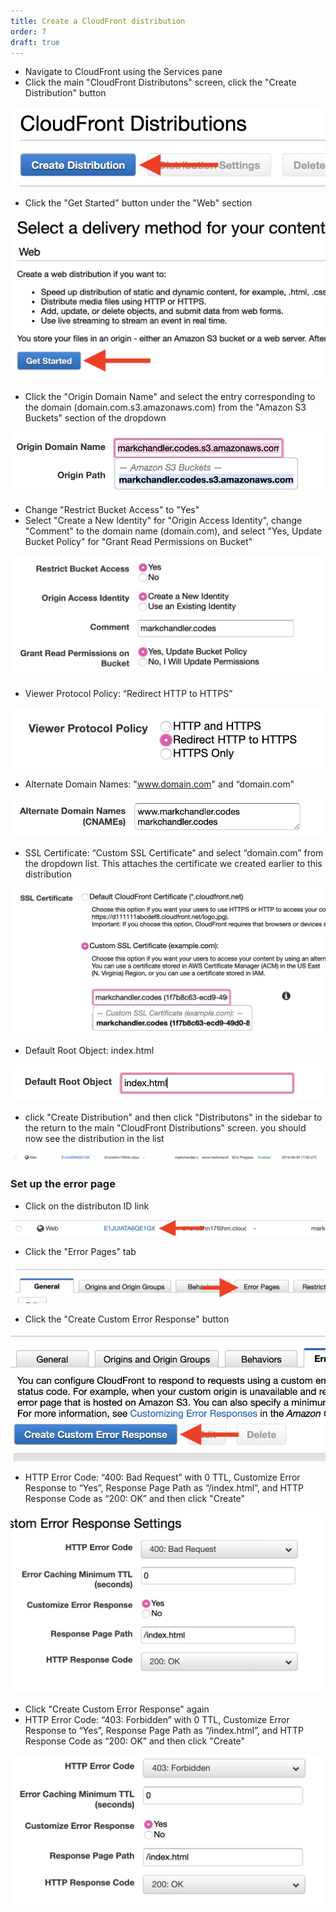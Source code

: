 ```yaml
---
title: Create a CloudFront distribution
order: 7
draft: true
---
```


- Navigate to CloudFront using the Services pane
- Click the main "CloudFront Distributons" screen, click the "Create Distribution" button

![Arrow pointing to "Create Distribution" button](./create-distribution.png)

- Click the "Get Started" button under the "Web" section

![Arrow pointing to "Get Started" button](./get-started.png)

- Click the "Origin Domain Name" and select the entry corresponding to the domain (domain.com.s3.amazonaws.com) from the "Amazon S3 Buckets" section of the dropdown

![Screenshot of "Origin Domain Name" dropdown](./origin-domain-name.png)

- Change "Restrict Bucket Access" to "Yes"
- Select "Create a New Identity" for "Origin Access Identity", change "Comment" to the domain name (domain.com), and select "Yes, Update Bucket Policy" for "Grant Read Permissions on Bucket"

![Screenshot of "Origin Access Identity" settings](./origin-access-identity.png)

- Viewer Protocol Policy: “Redirect HTTP to HTTPS”

![Screenshot of "Viewer Protocol Policy" settings](./redirect.png)

- Alternate Domain Names: "www.domain.com" and “domain.com”

![Screenshot of "Alternate Domain Names" settings](./alternate-domain-names.png)

- SSL Certificate: “Custom SSL Certificate” and select “domain.com” from the dropdown list. This attaches the certificate we created earlier to this distribution

![Screenshot of "Custom SSL Certificate" settings](./custom-ssl-certificate.png)

- Default Root Object: index.html

![Screenshot of "Default Root Object" settings](./root-object.png)

- click "Create Distribution" and then click "Distributons" in the sidebar to the return to the main "CloudFront Distributions" screen. you should now see the distribution in the list

![Arrow pointing to the created distribution](./enabled-distribution-listing.png)

### Set up the error page

- Click on the distributon ID link

![Arrow pointing to the distribution ID link](./distribution-listing.png)

- Click the "Error Pages" tab

![Arrow pointing to the "Error Pages" tab](./error-pages.png)

- Click the "Create Custom Error Response" button

![Arrow pointing to the "Create Custom Error Response" button](./create-custom-error-response.png)

- HTTP Error Code: “400: Bad Request” with 0 TTL, Customize Error Response to “Yes”, Response Page Path as “/index.html”, and HTTP Response Code as “200: OK” and then click "Create"

![Screenshot of "Customize Error Response" settings](./400-error-response.png)

- Click "Create Custom Error Response" again
- HTTP Error Code: “403: Forbidden” with 0 TTL, Customize Error Response to “Yes”, Response Page Path as “/index.html”, and HTTP Response Code as “200: OK” and then click "Create"

![Screenshot of "Customize Error Response" settings](./403-error-response.png)
